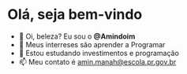 # Olá, seja bem-vindo
- 👋 Oi, beleza? Eu sou o **@Amindoim**
- 👀 Meus interreses são aprender a Programar
- 🌱 Estou estudando investimentos e programação
- 📫 Meu contato é amin.manah@escola.pr.gov.br
<!---
Amindoim/Amindoim is a ✨ special ✨ repository because its `README.md` (this file) appears on your GitHub profile.
You can click the Preview link to take a look at your changes.
--->
